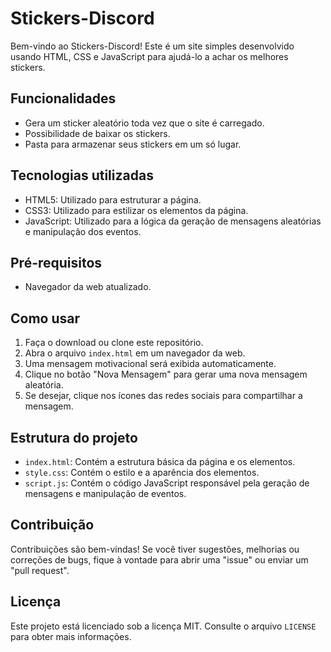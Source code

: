 # Stickers-Discord

Bem-vindo ao Stickers-Discord! Este é um site simples desenvolvido usando HTML, CSS e JavaScript para ajudá-lo a achar os melhores stickers.

## Funcionalidades

- Gera um sticker aleatório toda vez que o site é carregado.
- Possibilidade de baixar os stickers.
- Pasta para armazenar seus stickers em um só lugar.

## Tecnologias utilizadas

- HTML5: Utilizado para estruturar a página.
- CSS3: Utilizado para estilizar os elementos da página.
- JavaScript: Utilizado para a lógica da geração de mensagens aleatórias e manipulação dos eventos.

## Pré-requisitos

- Navegador da web atualizado.

## Como usar

1. Faça o download ou clone este repositório.
2. Abra o arquivo `index.html` em um navegador da web.
3. Uma mensagem motivacional será exibida automaticamente.
4. Clique no botão "Nova Mensagem" para gerar uma nova mensagem aleatória.
5. Se desejar, clique nos ícones das redes sociais para compartilhar a mensagem.

## Estrutura do projeto

- `index.html`: Contém a estrutura básica da página e os elementos.
- `style.css`: Contém o estilo e a aparência dos elementos.
- `script.js`: Contém o código JavaScript responsável pela geração de mensagens e manipulação de eventos.

## Contribuição

Contribuições são bem-vindas! Se você tiver sugestões, melhorias ou correções de bugs, fique à vontade para abrir uma "issue" ou enviar um "pull request".

## Licença

Este projeto está licenciado sob a licença MIT. Consulte o arquivo `LICENSE` para obter mais informações.

